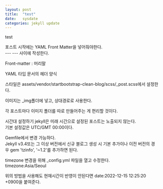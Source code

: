 ```yaml
---
layout: post
title:  "test"
date:   sysdate
categories: jekyll update
---
```


test   

포스트 시작에는 YAML Front Matter을 넣어줘야한다.   
--- --- 사이에 작성한다.   

Front-matter : 머리말   

YAML 타입 문서의 헤더 양식   

스타일은 assets/vendor/startbootstrap-clean-blog/scss/_post.scss에서 설정한다.   

이미지는 _img폴더에 넣고, 상대경로로 사용한다.   

각 포스트마다 이미지 폴더를 따로 만들어주는 게 편리할 것이다.   


시간대 설정하기
jekyll은 미래 시간으로 설정된 포스트는 노출되지 않는다.   
기본 설정값은 UTC/GMT 00:00이다.   

Gemfile에서 변경 가능하다.   
Jekyll v3.4또는 그 이상 버전에서 신규 블로그 생성 시 기본 추가이나 이전 버전의 경우
gem 'tzinfo', '~1.2'를 추가하면 된다. 

timezone 변경을 위해 _config.yml 파일을 열고 수정한다.   
timezone:Asia/Seoul   

위의 방법을 사용해도 현재시간이 반영이 안된다면
date:2022-12-15 12:25:20 +0900을 붙여준다.